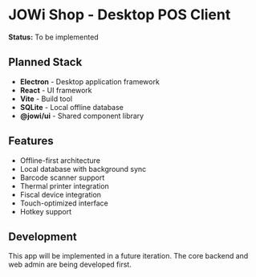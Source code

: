# JOWi Shop - Desktop POS Client

**Status:** To be implemented

## Planned Stack

- **Electron** - Desktop application framework
- **React** - UI framework
- **Vite** - Build tool
- **SQLite** - Local offline database
- **@jowi/ui** - Shared component library

## Features

- Offline-first architecture
- Local database with background sync
- Barcode scanner support
- Thermal printer integration
- Fiscal device integration
- Touch-optimized interface
- Hotkey support

## Development

This app will be implemented in a future iteration. The core backend and web admin are being developed first.
